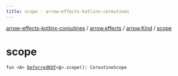 ```yaml
---
title: scope - arrow-effects-kotlinx-coroutines
---
```


[arrow-effects-kotlinx-coroutines](../../index.html) / [arrow.effects](../index.html) / [arrow.Kind](index.html) / [scope](./scope.html)

# scope

`fun <A> `[`DeferredKOf`](../-deferred-k-of.html)`<`[`A`](scope.html#A)`>.scope(): CoroutineScope`